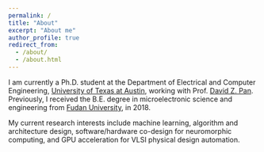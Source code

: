 ```yaml
---
permalink: /
title: "About"
excerpt: "About me"
author_profile: true
redirect_from:
  - /about/
  - /about.html
---
```




I am currently a Ph.D. student at the Department of Electrical and Computer Engineering, [University of Texas at Austin](https://www.utexas.edu/), working with Prof. [David Z. Pan](http://www.ece.utexas.edu/~dpan/).
Previously, I received the B.E. degree in microelectronic science and engineering from [Fudan University](http://www.fudan.edu.cn/en/), in 2018.

My current research interests include machine learning, algorithm and architecture design, software/hardware co-design for neuromorphic computing,  and GPU acceleration for VLSI physical design automation.
<!-- My current research interests include machine learning, algorithm and architecture design for AI acceleration, software/hardware co-design for optical neuromorphic computing,  and GPU acceleration for VLSI physical design automation. -->
<script type="text/javascript" id="clustrmaps" src="//cdn.clustrmaps.com/map_v2.js?d=JM-9ynXdWrWoFw68Qy9R4OmvH0MGCQaGC6hq1sknqKE&cl=ffffff&w=a"></script>
